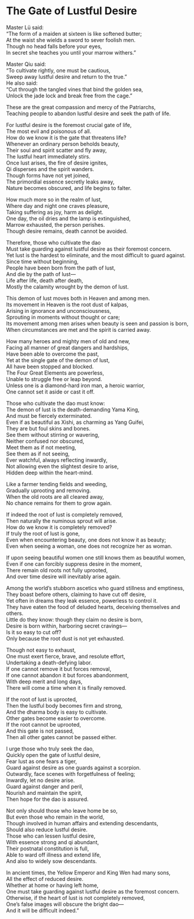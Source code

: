 # The Gate of Lustful Desire

Master Lü said:  
“The form of a maiden at sixteen is like softened butter;  
At the waist she wields a sword to sever foolish men.  
Though no head falls before your eyes,  
In secret she teaches you until your marrow withers.”  

Master Qiu said:  
“To cultivate rightly, one must be cautious,  
Sweep away lustful desire and return to the true.”  
He also said:  
“Cut through the tangled vines that bind the golden sea,  
Unlock the jade lock and break free from the cage.”  

These are the great compassion and mercy of the Patriarchs,  
Teaching people to abandon lustful desire and seek the path of life.  

For lustful desire is the foremost crucial gate of life,  
The most evil and poisonous of all.  
How do we know it is the gate that threatens life?  
Whenever an ordinary person beholds beauty,  
Their soul and spirit scatter and fly away,  
The lustful heart immediately stirs.  
Once lust arises, the fire of desire ignites,  
Qi disperses and the spirit wanders.  
Though forms have not yet joined,  
The primordial essence secretly leaks away,  
Nature becomes obscured, and life begins to falter.  

How much more so in the realm of lust,  
Where day and night one craves pleasure,  
Taking suffering as joy, harm as delight.  
One day, the oil dries and the lamp is extinguished,  
Marrow exhausted, the person perishes.  
Though desire remains, death cannot be avoided.  

Therefore, those who cultivate the dao  
Must take guarding against lustful desire as their foremost concern.  
Yet lust is the hardest to eliminate, and the most difficult to guard against.  
Since time without beginning,  
People have been born from the path of lust,  
And die by the path of lust—  
Life after life, death after death,  
Mostly the calamity wrought by the demon of lust.  

This demon of lust moves both in Heaven and among men.  
Its movement in Heaven is the root dust of kalpas,  
Arising in ignorance and unconsciousness,  
Sprouting in moments without thought or care;  
Its movement among men arises when beauty is seen and passion is born,  
When circumstances are met and the spirit is carried away.  

How many heroes and mighty men of old and new,  
Facing all manner of great dangers and hardships,  
Have been able to overcome the past,  
Yet at the single gate of the demon of lust,  
All have been stopped and blocked.  
The Four Great Elements are powerless,  
Unable to struggle free or leap beyond.  
Unless one is a diamond-hard iron man, a heroic warrior,  
One cannot set it aside or cast it off.  

Those who cultivate the dao must know:  
The demon of lust is the death-demanding Yama King,  
And must be fiercely exterminated.  
Even if as beautiful as Xishi, as charming as Yang Guifei,  
They are but foul skins and bones.  
See them without stirring or wavering,  
Neither confused nor obscured,  
Meet them as if not meeting,  
See them as if not seeing,  
Ever watchful, always reflecting inwardly,  
Not allowing even the slightest desire to arise,  
Hidden deep within the heart-mind.  

Like a farmer tending fields and weeding,  
Gradually uprooting and removing.  
When the old roots are all cleared away,  
No chance remains for them to grow again.  

If indeed the root of lust is completely removed,  
Then naturally the numinous sprout will arise.  
How do we know it is completely removed?  
If truly the root of lust is gone,  
Even when encountering beauty, one does not know it as beauty;  
Even when seeing a woman, one does not recognize her as woman.  

If upon seeing beautiful women one still knows them as beautiful women,  
Even if one can forcibly suppress desire in the moment,  
There remain old roots not fully uprooted,  
And over time desire will inevitably arise again.  

Among the world’s stubborn ascetics who guard stillness and emptiness,  
They boast before others, claiming to have cut off desire,  
Yet often in dreams they leak essence, powerless to control it.  
They have eaten the food of deluded hearts, deceiving themselves and others.  
Little do they know: though they claim no desire is born,  
Desire is born within, harboring secret cravings—  
Is it so easy to cut off?  
Only because the root dust is not yet exhausted.  

Though not easy to exhaust,  
One must exert fierce, brave, and resolute effort,  
Undertaking a death-defying labor.  
If one cannot remove it but forces removal,  
If one cannot abandon it but forces abandonment,  
With deep merit and long days,  
There will come a time when it is finally removed.  

If the root of lust is uprooted,  
Then the lustful body becomes firm and strong,  
And the dharma body is easy to cultivate.  
Other gates become easier to overcome.  
If the root cannot be uprooted,  
And this gate is not passed,  
Then all other gates cannot be passed either.  

I urge those who truly seek the dao,  
Quickly open the gate of lustful desire,  
Fear lust as one fears a tiger,  
Guard against desire as one guards against a scorpion.  
Outwardly, face scenes with forgetfulness of feeling;  
Inwardly, let no desire arise.  
Guard against danger and peril,  
Nourish and maintain the spirit,  
Then hope for the dao is assured.  

Not only should those who leave home be so,  
But even those who remain in the world,  
Though involved in human affairs and extending descendants,  
Should also reduce lustful desire.  
Those who can lessen lustful desire,  
With essence strong and qi abundant,  
Their postnatal constitution is full,  
Able to ward off illness and extend life,  
And also to widely sow descendants.  

In ancient times, the Yellow Emperor and King Wen had many sons,  
All the effect of reduced desire.  
Whether at home or having left home,  
One must take guarding against lustful desire as the foremost concern.  
Otherwise, if the heart of lust is not completely removed,  
One’s false images will obscure the bright dao—  
And it will be difficult indeed.”